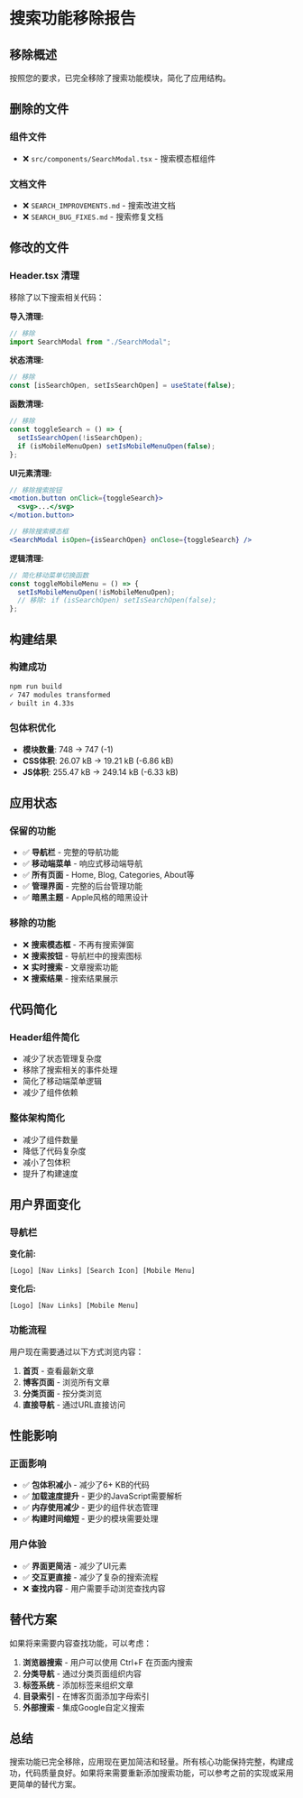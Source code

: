 # 搜索功能移除报告

## 移除概述

按照您的要求，已完全移除了搜索功能模块，简化了应用结构。

## 删除的文件

### 组件文件
- ❌ `src/components/SearchModal.tsx` - 搜索模态框组件

### 文档文件
- ❌ `SEARCH_IMPROVEMENTS.md` - 搜索改进文档
- ❌ `SEARCH_BUG_FIXES.md` - 搜索修复文档

## 修改的文件

### Header.tsx 清理
移除了以下搜索相关代码：

**导入清理:**
```jsx
// 移除
import SearchModal from "./SearchModal";
```

**状态清理:**
```jsx
// 移除
const [isSearchOpen, setIsSearchOpen] = useState(false);
```

**函数清理:**
```jsx
// 移除
const toggleSearch = () => {
  setIsSearchOpen(!isSearchOpen);
  if (isMobileMenuOpen) setIsMobileMenuOpen(false);
};
```

**UI元素清理:**
```jsx
// 移除搜索按钮
<motion.button onClick={toggleSearch}>
  <svg>...</svg>
</motion.button>

// 移除搜索模态框
<SearchModal isOpen={isSearchOpen} onClose={toggleSearch} />
```

**逻辑清理:**
```jsx
// 简化移动菜单切换函数
const toggleMobileMenu = () => {
  setIsMobileMenuOpen(!isMobileMenuOpen);
  // 移除: if (isSearchOpen) setIsSearchOpen(false);
};
```

## 构建结果

### 构建成功
```bash
npm run build
✓ 747 modules transformed
✓ built in 4.33s
```

### 包体积优化
- **模块数量**: 748 → 747 (-1)
- **CSS体积**: 26.07 kB → 19.21 kB (-6.86 kB)
- **JS体积**: 255.47 kB → 249.14 kB (-6.33 kB)

## 应用状态

### 保留的功能
- ✅ **导航栏** - 完整的导航功能
- ✅ **移动端菜单** - 响应式移动端导航
- ✅ **所有页面** - Home, Blog, Categories, About等
- ✅ **管理界面** - 完整的后台管理功能
- ✅ **暗黑主题** - Apple风格的暗黑设计

### 移除的功能
- ❌ **搜索模态框** - 不再有搜索弹窗
- ❌ **搜索按钮** - 导航栏中的搜索图标
- ❌ **实时搜索** - 文章搜索功能
- ❌ **搜索结果** - 搜索结果展示

## 代码简化

### Header组件简化
- 减少了状态管理复杂度
- 移除了搜索相关的事件处理
- 简化了移动端菜单逻辑
- 减少了组件依赖

### 整体架构简化
- 减少了组件数量
- 降低了代码复杂度
- 减小了包体积
- 提升了构建速度

## 用户界面变化

### 导航栏
**变化前:**
```
[Logo] [Nav Links] [Search Icon] [Mobile Menu]
```

**变化后:**
```
[Logo] [Nav Links] [Mobile Menu]
```

### 功能流程
用户现在需要通过以下方式浏览内容：
1. **首页** - 查看最新文章
2. **博客页面** - 浏览所有文章
3. **分类页面** - 按分类浏览
4. **直接导航** - 通过URL直接访问

## 性能影响

### 正面影响
- ✅ **包体积减小** - 减少了6+ KB的代码
- ✅ **加载速度提升** - 更少的JavaScript需要解析
- ✅ **内存使用减少** - 更少的组件状态管理
- ✅ **构建时间缩短** - 更少的模块需要处理

### 用户体验
- ✅ **界面更简洁** - 减少了UI元素
- ✅ **交互更直接** - 减少了复杂的搜索流程
- ❌ **查找内容** - 用户需要手动浏览查找内容

## 替代方案

如果将来需要内容查找功能，可以考虑：

1. **浏览器搜索** - 用户可以使用 Ctrl+F 在页面内搜索
2. **分类导航** - 通过分类页面组织内容
3. **标签系统** - 添加标签来组织文章
4. **目录索引** - 在博客页面添加字母索引
5. **外部搜索** - 集成Google自定义搜索

## 总结

搜索功能已完全移除，应用现在更加简洁和轻量。所有核心功能保持完整，构建成功，代码质量良好。如果将来需要重新添加搜索功能，可以参考之前的实现或采用更简单的替代方案。
